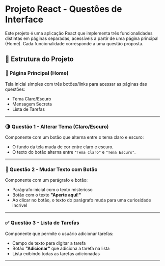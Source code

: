 # Projeto React - Questões de Interface

Este projeto é uma aplicação React que implementa três funcionalidades distintas em páginas separadas, acessíveis a partir de uma página principal (Home). Cada funcionalidade corresponde a uma questão proposta.

## 🔗 Estrutura do Projeto

### 📄 Página Principal (Home)
Tela inicial simples com três botões/links para acessar as páginas das questões:

- Tema Claro/Escuro  
- Mensagem Secreta  
- Lista de Tarefas  

---

### 🌗 Questão 1 - Alterar Tema (Claro/Escuro)

Componente com um botão que alterna entre o tema claro e escuro:

- O fundo da tela muda de cor entre claro e escuro.  
- O texto do botão alterna entre `"Tema Claro"` e `"Tema Escuro"`.

---

### 💬 Questão 2 - Mudar Texto com Botão

Componente com um parágrafo e botão:

- Parágrafo inicial com o texto misterioso
- Botão com o texto **"Aperte aqui!"**  
- Ao clicar no botão, o texto do parágrafo muda para uma curiosidade incrível

---

### ✅ Questão 3 - Lista de Tarefas

Componente que permite o usuário adicionar tarefas:

- Campo de texto para digitar a tarefa  
- Botão **"Adicionar"** que adiciona a tarefa na lista  
- Lista exibindo todas as tarefas adicionadas  

---

